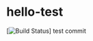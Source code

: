 # hello-test
[![Build Status](http://54.156.205.206/buildStatus/icon?job=hello-test-github)]
test commit
